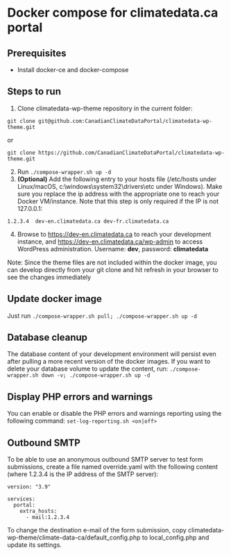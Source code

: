 # Docker compose for climatedata.ca portal

## Prerequisites
* Install docker-ce and docker-compose


## Steps to run
1. Clone climatedata-wp-theme repository in the current folder:
  
`git clone git@github.com:CanadianClimateDataPortal/climatedata-wp-theme.git`

or

`git clone https://github.com/CanadianClimateDataPortal/climatedata-wp-theme.git`

2. Run `./compose-wrapper.sh up -d`
3. **(Optional)** Add the following entry to your hosts file (/etc/hosts under Linux/macOS, 
  c:\windows\system32\drivers\etc under Windows). Make sure you replace the ip address with the appropriate one to 
  reach your Docker VM/instance. Note that this step is only required if the IP is not 127.0.0.1:

`1.2.3.4  dev-en.climatedata.ca dev-fr.climatedata.ca`

4. Browse to https://dev-en.climatedata.ca to reach your development instance, and
   https://dev-en.climatedata.ca/wp-admin to access WordPress administration.
   Username: **dev**, password: **climatedata**

Note: Since the theme files are not included within the docker image, you can develop directly from your git clone and
hit refresh in your browser to see the changes immediately

## Update docker image

Just run `./compose-wrapper.sh pull; ./compose-wrapper.sh up -d`

## Database cleanup

The database content of your development environment will persist even after pulling a more recent version 
of the docker images. If you want to delete your database volume to update the content, run:
`./compose-wrapper.sh down -v; ./compose-wrapper.sh up -d`

## Display PHP errors and warnings

You can enable or disable the PHP errors and warnings reporting using the following command: `set-log-reporting.sh <on|off>`

## Outbound SMTP

To be able to use an anonymous outbound SMTP server to test form submissions, create a file named override.yaml with the following content (where 1.2.3.4 is the IP address of the SMTP server):

```
version: "3.9"

services:
  portal:
    extra_hosts:
      - mail:1.2.3.4
```

To change the destination e-mail of the form submission, copy climatedata-wp-theme/climate-data-ca/default\_config.php to local_config.php and update its settings.
